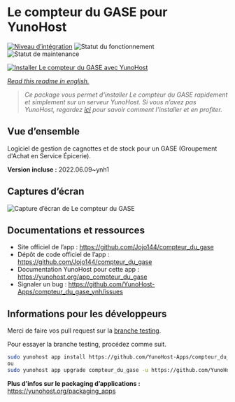 <!--
N.B.: This README was automatically generated by https://github.com/YunoHost/apps/tree/master/tools/README-generator
It shall NOT be edited by hand.
-->

# Le compteur du GASE pour YunoHost

[![Niveau d’intégration](https://dash.yunohost.org/integration/compteur_du_gase.svg)](https://dash.yunohost.org/appci/app/compteur_du_gase) ![Statut du fonctionnement](https://ci-apps.yunohost.org/ci/badges/compteur_du_gase.status.svg) ![Statut de maintenance](https://ci-apps.yunohost.org/ci/badges/compteur_du_gase.maintain.svg)

[![Installer Le compteur du GASE avec YunoHost](https://install-app.yunohost.org/install-with-yunohost.svg)](https://install-app.yunohost.org/?app=compteur_du_gase)

*[Read this readme in english.](./README.md)*

> *Ce package vous permet d’installer Le compteur du GASE rapidement et simplement sur un serveur YunoHost.
Si vous n’avez pas YunoHost, regardez [ici](https://yunohost.org/#/install) pour savoir comment l’installer et en profiter.*

## Vue d’ensemble

Logiciel de gestion de cagnottes et de stock pour un GASE (Groupement d'Achat en Service Épicerie).

**Version incluse :** 2022.06.09~ynh1

## Captures d’écran

![Capture d’écran de Le compteur du GASE](./doc/screenshots/Screenshot_2021-12-26_Le-compteur-du-GASE.png)

## Documentations et ressources

* Site officiel de l’app : <https://github.com/Jojo144/compteur_du_gase>
* Dépôt de code officiel de l’app : <https://github.com/Jojo144/compteur_du_gase>
* Documentation YunoHost pour cette app : <https://yunohost.org/app_compteur_du_gase>
* Signaler un bug : <https://github.com/YunoHost-Apps/compteur_du_gase_ynh/issues>

## Informations pour les développeurs

Merci de faire vos pull request sur la [branche testing](https://github.com/YunoHost-Apps/compteur_du_gase_ynh/tree/testing).

Pour essayer la branche testing, procédez comme suit.

``` bash
sudo yunohost app install https://github.com/YunoHost-Apps/compteur_du_gase_ynh/tree/testing --debug
ou
sudo yunohost app upgrade compteur_du_gase -u https://github.com/YunoHost-Apps/compteur_du_gase_ynh/tree/testing --debug
```

**Plus d’infos sur le packaging d’applications :** <https://yunohost.org/packaging_apps>